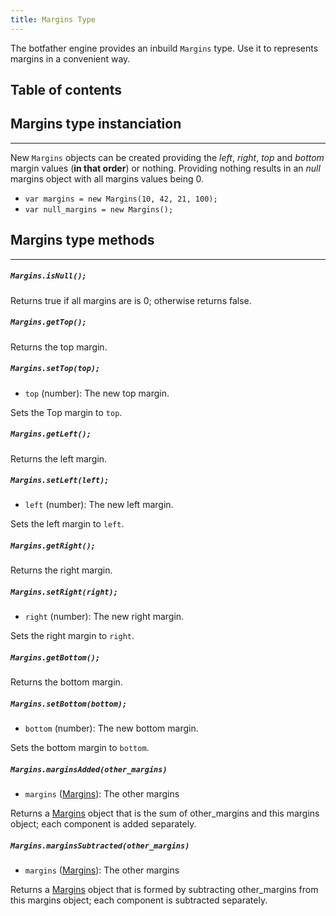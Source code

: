 ```yaml
---
title: Margins Type
---
```


The botfather engine provides an inbuild `Margins` type. Use it to represents margins in a convenient way.

## Table of contents

## Margins type instanciation

---

New `Margins` objects can be created providing the _left_, _right_, _top_ and _bottom_ margin values (**in that order**) or nothing. Providing nothing results in an _null_ margins object with all margins values being 0.

- `var margins = new Margins(10, 42, 21, 100);`
- `var null_margins = new Margins();`

## Margins type methods

---

##### `Margins.isNull();`

Returns true if all margins are is 0; otherwise returns false.

##### `Margins.getTop();`

Returns the top margin.

##### `Margins.setTop(top);`

- `top` (number): The new top margin.

Sets the Top margin to `top`.

##### `Margins.getLeft();`

Returns the left margin.

##### `Margins.setLeft(left);`

- `left` (number): The new left margin.

Sets the left margin to `left`.

##### `Margins.getRight();`

Returns the right margin.

##### `Margins.setRight(right);`

- `right` (number): The new right margin.

Sets the right margin to `right`.

##### `Margins.getBottom();`

Returns the bottom margin.

##### `Margins.setBottom(bottom);`

- `bottom` (number): The new bottom margin.

Sets the bottom margin to `bottom`.

##### `Margins.marginsAdded(other_margins)`

- `margins` ([Margins](../margins)): The other margins

Returns a [Margins](../margins) object that is the sum of other_margins and this margins object; each component is added separately.

##### `Margins.marginsSubtracted(other_margins)`

- `margins` ([Margins](../margins)): The other margins

Returns a [Margins](../margins) object that is formed by subtracting other_margins from this margins object; each component is subtracted separately.
